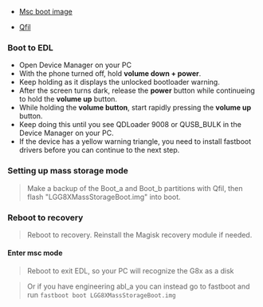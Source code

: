 - [Msc boot image](https://github.com/Icesito68/Port-Windows-11-Lge-devices/releases/download/Files/LGG8XMassStorageBoot.img)
  
- [Qfil](https://github.com/Icesito68/Port-Windows-11-Lge-devices/releases/tag/Qfil)
  
### Boot to EDL
- Open Device Manager on your PC
- With the phone turned off, hold **volume down + power**.
- Keep holding as it displays the unlocked bootloader warning.
- After the screen turns dark, release the **power** button while continueing to hold the **volume up** button.
- While holding the **volume button**, start rapidly pressing the **volume up** button.
- Keep doing this until you see QDLoader 9008 or QUSB_BULK in the Device Manager on your PC.
- If the device has a yellow warning triangle, you need to install fastboot drivers before you can continue to the next step.

### Setting up mass storage mode
> Make a backup of the Boot_a and Boot_b partitions with Qfil, then flash "LGG8XMassStorageBoot.img" into boot.

### Reboot to recovery
> Reboot to recovery. Reinstall the Magisk recovery module if needed.

#### Enter msc mode
> Reboot to exit EDL, so your PC will recognize the G8x as a disk

> Or if you have engineering abl_a you can instead go to fastboot and run `fastboot boot LGG8XMassStorageBoot.img`
























